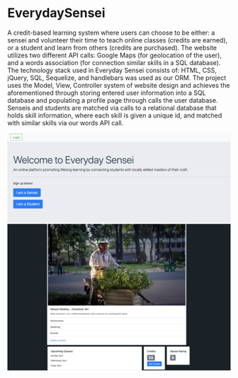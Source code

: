 # EverydaySensei

A credit-based learning system where users can choose to be either: a sensei and volunteer their time to teach online classes (credits are earned), or a student and learn from others (credits are purchased). The website utilizes two different API calls: Google Maps (for geolocation of the user), and a words association (for connection similar skills in a SQL database). The technology stack used in Everyday Sensei consists of: HTML, CSS, jQuery, SQL, Sequelize, and handlebars was used as our ORM. The project uses the Model, View, Controller system of website design and achieves the aforementioned through storing entered user information into a SQL database and populating a profile page through calls the user database. Senseis and students are matched via calls to a relational database that holds skill information, where each skill is given a unique id, and matched with similar skills via our words API call.

![Landing](/images/landing.png)
![Profile Example](/images/profile.png)
